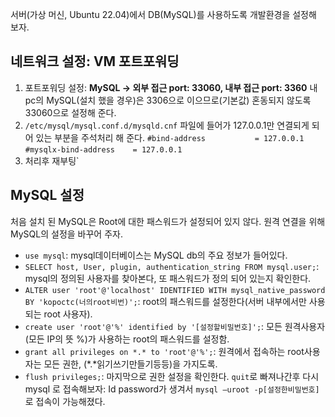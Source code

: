 서버(가상 머신, Ubuntu 22.04)에서 DB(MySQL)를 사용하도록 개발환경을 설정해 보자.
## 네트워크 설정: VM 포트포워딩
1. 포트포워딩 설정: **MySQL → 외부 접근 port: 33060, 내부 접근 port: 3360** 내 pc의 MySQL(설치 했을 경우)은 3306으로 이으므로(기본값) 혼동되지 않도록 33060으로 설정해 준다.
2. `/etc/mysql/mysql.conf.d/mysqld.cnf` 파일에 들어가 127.0.0.1만 연결되게 되어 있는 부분을 주석처리 해 준다.
	`#bind-address           = 127.0.0.1`
	`#mysqlx-bind-address    = 127.0.0.1`
3. 처리후 재부팅`
## MySQL 설정
처음 설치 된 MySQL은 Root에 대한 패스워드가 설정되어 있지 않다. 원격 연결을 위해 MySQL의 설정을 바꾸어 주자.
- `use mysql`: mysql데이터베이스는 MySQL db의 주요 정보가 들어있다.
- `SELECT host, User, plugin, authentication_string FROM mysql.user;`: mysql의 정의된 사용자를 찾아본다, 또 패스워드가 정의 되어 있는지 확인한다.
- `ALTER user 'root'@'localhost' IDENTIFIED WITH mysql_native_password BY 'kopoctc(너의root비번)';`: root의 패스워드를 설정한다(서버 내부에서만 사용되는 root 사용자).
- `create user 'root'@'%' identified by '[설정할비밀번호]';`: 모든 원격사용자(모든 IP의 뜻 %)가 사용하는 root의 패스워드를 설정함.
- `grant all privileges on *.* to 'root'@'%';`: 원격에서 접속하는 root사용자는 모든 권한, (\*.\*읽기쓰기만들기등등)을 가지도록.
- `flush privileges;`: 마지막으로 권한 설정을 확인한다.
`quit`로 빠져나간후 다시 mysql 로 접속해보자: Id password가 생겨서 `mysql –uroot -p[설정한비밀번호]`로 접속이 가능해졌다.